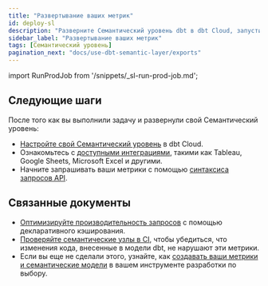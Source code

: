 ```yaml
---
title: "Развертывание ваших метрик"
id: deploy-sl
description: "Разверните Семантический уровень dbt в dbt Cloud, запустив задачу для материализации ваших метрик."
sidebar_label: "Развертывание ваших метрик"
tags: [Семантический уровень]
pagination_next: "docs/use-dbt-semantic-layer/exports"
---
```


<!-- Ниже приведенный фрагмент можно найти в следующих файлах в репозитории документации) 

https://github.com/dbt-labs/docs.getdbt.com/blob/current/website/snippets/_sl-run-prod-job.md
-->

import RunProdJob from '/snippets/_sl-run-prod-job.md';

<RunProdJob/>

## Следующие шаги
После того как вы выполнили задачу и развернули свой Семантический уровень:
- [Настройте свой Семантический уровень](/docs/use-dbt-semantic-layer/setup-sl) в dbt Cloud.
- Ознакомьтесь с [доступными интеграциями](/docs/cloud-integrations/avail-sl-integrations), такими как Tableau, Google Sheets, Microsoft Excel и другими.
- Начните запрашивать ваши метрики с помощью [синтаксиса запросов API](/docs/dbt-cloud-apis/sl-jdbc#querying-the-api-for-metric-metadata).

## Связанные документы
- [Оптимизируйте производительность запросов](/docs/use-dbt-semantic-layer/sl-cache) с помощью декларативного кэширования.
- [Проверяйте семантические узлы в CI](/docs/deploy/ci-jobs#semantic-validations-in-ci), чтобы убедиться, что изменения кода, внесенные в модели dbt, не нарушают эти метрики.
- Если вы еще не сделали этого, узнайте, как [создавать ваши метрики и семантические модели](/docs/build/build-metrics-intro) в вашем инструменте разработки по выбору.